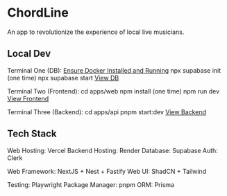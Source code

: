 # ChordLine

An app to revolutionize the experience of local live musicians.

## Local Dev

Terminal One (DB):
[Ensure Docker Installed and Running](https://docs.docker.com/desktop)
npx supabase init (one time)
npx supabase start
[View DB](http://127.0.0.1:54323/project/default)

Terminal Two (Frontend):
cd apps/web
npm install (one time)
npm run dev
[View Frontend](http://localhost:3000/)

Terminal Three (Backend):
cd apps/api
pnpm start:dev
[View Backend](http://localhost:3001/docs)

## Tech Stack

Web Hosting: Vercel
Backend Hosting: Render
Database: Supabase
Auth: Clerk

Web Framework: NextJS + Nest + Fastify
Web UI: ShadCN + Tailwind

Testing: Playwright
Package Manager: pnpm
ORM: Prisma
